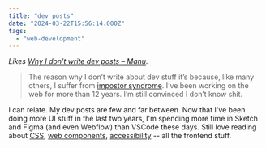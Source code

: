 ```yaml
---
title: "dev posts"
date: "2024-03-22T15:56:14.000Z"
tags: 
  - "web-development"
---
```


_Likes [Why I don’t write dev posts – Manu](https://manuelmoreale.com/why-i-don-t-write-dev-posts)._

> The reason why I don’t write about dev stuff it’s because, like many others, I suffer from [impostor syndrome](https://en.wikipedia.org/wiki/Impostor_syndrome). I’ve been working on the web for more than 12 years. I’m still convinced I don’t know shit.

I can relate. My dev posts are few and far between. Now that I've been doing more UI stuff in the last two years, I'm spending more time in Sketch and Figma (and even Webflow) than VSCode these days. Still love reading about [CSS](/tags/css), [web components](/tags/web-components/), [accessibility](/tags/accessibility/) -- all the frontend stuff.
